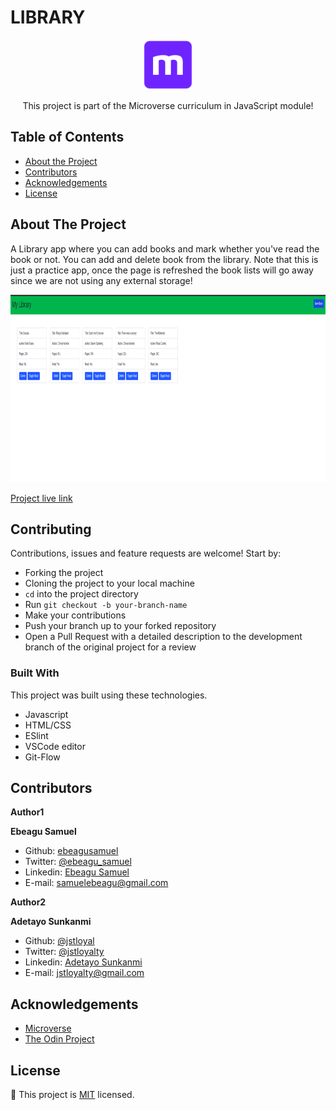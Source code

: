 # LIBRARY

<!--
*** Thanks for checking out this README Template. If you have a suggestion that would
*** make this better, please fork the repo and create a pull request or simply open
*** an issue with the tag "enhancement".
*** Thanks again! Now go create something AMAZING! :D
-->

<!-- PROJECT SHIELDS -->

<p align="center">
  <a href="https://github.com/ebeagusamuel/Library">
    <img src="img/microverse.png" alt="Microverse Logo" width="80" height="80">
  </a>

  <p align="center">
    This project is part of the Microverse curriculum in JavaScript module!
  </p>
</p>

<!-- TABLE OF CONTENTS -->

## Table of Contents

- [About the Project](#about-the-project)
- [Contributors](#contributors)
- [Acknowledgements](#acknowledgements)
- [License](#license)

## About The Project

A Library app where you can add books and mark whether you've read the book or not. You can add and delete book from the library.
Note that this is just a practice app, once the page is refreshed the book lists will go away since we are not using any external storage!

<p align="center">
  <a href="https://github.com/ebeagusamuel/Library">
    <img src="img/my-library.png" alt="Microverse Logo" width="750" height="300">
  </a>
</p>

[Project live link](https://ebeagusamuel.github.io/Library/)



## Contributing

Contributions, issues and feature requests are welcome! Start by:

- Forking the project
- Cloning the project to your local machine
- `cd` into the project directory
- Run `git checkout -b your-branch-name`
- Make your contributions
- Push your branch up to your forked repository
- Open a Pull Request with a detailed description to the development branch of the original project for a review

### Built With

This project was built using these technologies.

- Javascript
- HTML/CSS
- ESlint
- VSCode editor
- Git-Flow

## Contributors

**Author1**

**Ebeagu Samuel**

- Github: [ebeagusamuel](https://github.com/ebeagusamuel)
- Twitter: [@ebeagu_samuel](https://twitter.com/ebeagu_samuel)
- Linkedin: [Ebeagu Samuel](https://www.linkedin.com/in/ebeagusamuel)
- E-mail: samuelebeagu@gmail.com

**Author2**

​**Adetayo Sunkanmi**

- Github: [@jstloyal](https://github.com/jstloyal)
- Twitter: [@jstloyalty](https://twitter.com/jstloyalty)
- Linkedin: [Adetayo Sunkanmi](https://www.linkedin.com/in/jstloyalty)
- E-mail: jstloyalty@gmail.com

<!-- ACKNOWLEDGEMENTS -->

## Acknowledgements

- [Microverse](https://www.microverse.org/)
- [The Odin Project](https://www.theodinproject.com/)

## License

📝
This project is [MIT](https://opensource.org/licenses/MIT) licensed.
